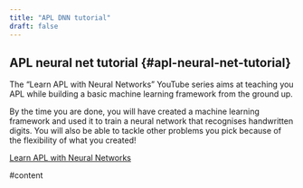 ```yaml
---
title: "APL DNN tutorial"
draft: false
---
```


## APL neural net tutorial {#apl-neural-net-tutorial}

The “Learn APL with Neural Networks” YouTube series aims at teaching you APL while
building a basic machine learning framework from the ground up.

By the time you are done, you will have created a machine learning framework and used it
to train a neural network that recognises handwritten digits.  You will also be able to
tackle other problems you pick because of the flexibility of what you created!

[Learn APL with Neural Networks](<https://www.youtube.com/playlist?list=PLgTqamKi1MS3p-O0QAgjv5vt4NY5OgpiM>)

\#content
